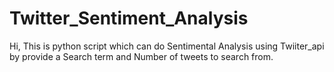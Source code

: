 # Twitter_Sentiment_Analysis



Hi,
This is python script which can do Sentimental Analysis using Twiiter_api by provide a Search term and Number of tweets to search from.
